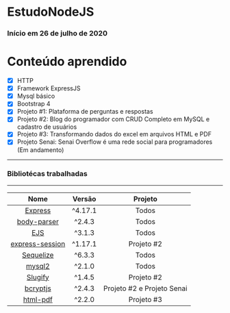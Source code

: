 # EstudoNodeJS 

### Início em 26 de julho de 2020

# Conteúdo aprendido
- [x] HTTP
- [x] Framework ExpressJS
- [x] Mysql básico
- [x] Bootstrap 4
- [x] Projeto #1: Plataforma de perguntas e respostas
- [x] Projeto #2: Blog do programador com CRUD Completo em MySQL e cadastro de usuários
- [x] Projeto #3: Transformando dados do excel em arquivos HTML e PDF
- [x] Projeto Senai: Senai Overflow é uma rede social para programadores (Em andamento)

---
### Bibliotécas trabalhadas
---
Nome   | Versão | Projeto
:---------: | :------: | :-----:
[Express](https://expressjs.com/pt-br/4x/api.html) | ^4.17.1 | Todos
[body-parser](https://www.npmjs.com/package/body-parser) | ^2.4.3 | Todos
[EJS](https://www.npmjs.com/package/ejs) | ^3.1.3 | Todos
[express-session](https://www.npmjs.com/package/express-session) | ^1.17.1 | Projeto #2
[Sequelize](https://sequelize.org/) | ^6.3.3 | Todos
[mysql2](https://www.npmjs.com/package/mysql2) | ^2.1.0 | Todos
[Slugify](https://www.npmjs.com/package/slugify) | ^1.4.5 | Projeto #2
[bcryptjs](https://www.npmjs.com/package/bcryptjs) | ^2.4.3 | Projeto #2 e Projeto Senai
[html-pdf](https://www.npmjs.com/package/html-pdf) | ^2.2.0 | Projeto #3


